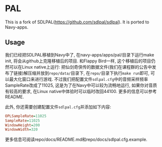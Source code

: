 # PAL

This is a fork of SDLPAL(https://github.com/sdlpal/sdlpal).
It is ported to Navy-apps.


## Usage

我们已经把SDLPAL移植到Navy中了, 在navy-apps/apps/pal/目录下运行make init, 将会从github上克隆移植后的项目. 和Flappy Bird一样, 这个移植后的项目仍然可以在Linux native上运行: 把仙剑奇侠传的数据文件(我们在课程群的公告中发布了链接)解压缩并放到`repo/data/`目录下, 在`repo/`目录下执行`make run`即可, 可以最大化窗口来进行游戏. 不过我们把配置文件`sdlpal.cfg`中的音频采样频率SampleRate改成了11025, 这是为了在Navy中可以较为流畅地运行, 如果你对音质有较高的要求, 在Linux native中体验时可以临时改回44100. 更多的信息可以参考README.

此外, 你还需要创建配置文件`sdlpal.cfg`并添加如下内容:

```ini
OPLSampleRate=11025
SampleRate=11025
WindowHeight=200
WindowWidth=320
```

更多信息可阅读repo/docs/README.md和repo/docs/sdlpal.cfg.example.
